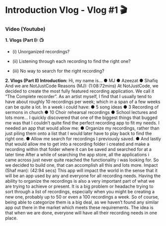 # Introduction Vlog - Vlog #1 :clapper:

### Video (Youtube) 




**1. Vlogs (Part I): :tv:**

   - (i)    Unorganized recordings?

   - (ii)   Listening through each recording to find the right one?

   - (iii)  No way to search for the right recording?

**2. Vlogs (Part II) Introduction:**
Hi, my name is...
● MJ
● Azeezat
● Shafiq
And we are NotJustCode
Reasons (MJ): (1:08:72mins)
At NotJustCode, we decided to create the most fully featured recording application.
We call it “The Complete recorder”.
As an artist myself, I find that I usually tend to have about roughly 10 recordings per week;
which in a span of a few weeks can be quite a lot.
In a week i could have:
● 5 song ideas
● 3 Recording of sermons in church
● 10 Choir rehearsal recordings
● School lectures and lots more…
I quickly discovered that one of the biggest things that bugged me was that I couldn’t quite find
the perfect recording app to fit my needs. I needed an app that would allow me:
● Organize my recordings, rather than just piling them onto a list that I would later have to
play back to find the right one.
● Allow me search for recordings I previously saved.
● And lastly that would allow me to get into a recording folder i created and make a
recording within that folder where it can be saved and searched for at a later time
After a while of searching the app store, all the applications i came across just never quite
reached the functionality i was looking for. So we decided to build one, that can accomplish all
this and lots more.
Impact (Shaf man): (42:94 secs)
This app will impact the world in the sense that it will be an app used by any and
everyone for all recording needs. Having the ability to organize the recordings is also a very
important part of what we are trying to achieve or present. It is a big problem or headache trying
to sort through a list of recordings, especially when you might be creating a new one, probably
up to 50 or even a 100 recordings a week. So of course, being able to categorize them is a big
deal, as we haven’t found any similar app out there in the market which meets these
requirements.
The idea is that when we are done, everyone will have all their recording needs in one place.
